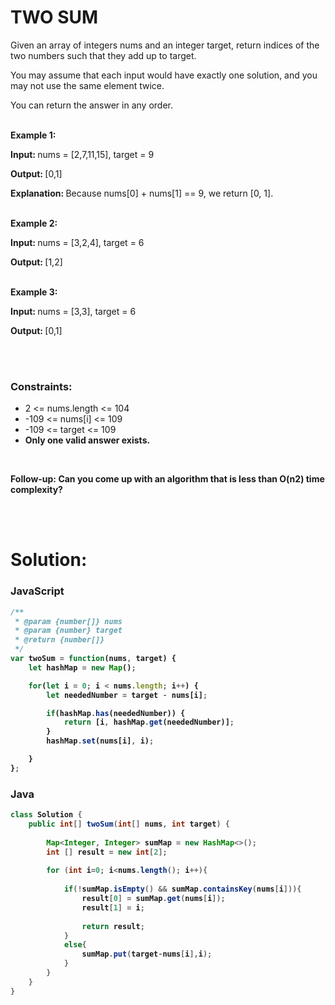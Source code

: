 <h1>TWO SUM</h1>

<p>Given an array of integers nums and an integer target, return indices of the two numbers such that they add up to target.</p>
<p>You may assume that each input would have exactly one solution, and you may not use the same element twice.</p>
<p>You can return the answer in any order.</p><br>
<b>Example 1:</b><br>
<p><b>Input: </b>nums = [2,7,11,15], target = 9</p>
<p><b>Output: </b>[0,1]</p>
<p><b>Explanation: </b>Because nums[0] + nums[1] == 9, we return [0, 1].</p>
<br>
<b>Example 2:</b><br>
<p><b>Input: </b>nums = [3,2,4], target = 6</p>
<p><b>Output: </b>[1,2]</p>
<br>
<b>Example 3:</b><br>
<p><b>Input: </b>nums = [3,3], target = 6</p>
<p><b>Output: </b>[0,1]</p>
<br><br>
<h3>Constraints:</h3>
<ul>
  <li>2 <= nums.length <= 104</li>
<li>-109 <= nums[i] <= 109</li>
<li>-109 <= target <= 109</li>
<li><b>Only one valid answer exists.<b></li>
</ul>
<br>
<p><b>Follow-up: </b>Can you come up with an algorithm that is less than O(n2) time complexity?
</p>
<br><br>

<h1>Solution:</h1>
<h3>JavaScript</h3>

```javascript
/**
 * @param {number[]} nums
 * @param {number} target
 * @return {number[]}
 */
var twoSum = function(nums, target) {
    let hashMap = new Map();

    for(let i = 0; i < nums.length; i++) {
        let neededNumber = target - nums[i];

        if(hashMap.has(neededNumber)) {
            return [i, hashMap.get(neededNumber)];
        } 
        hashMap.set(nums[i], i);

    }
};
```
<h3>Java</h3>

```java
class Solution {
    public int[] twoSum(int[] nums, int target) {
        
        Map<Integer, Integer> sumMap = new HashMap<>();
        int [] result = new int[2];
        
        for (int i=0; i<nums.length(); i++){
            
            if(!sumMap.isEmpty() && sumMap.containsKey(nums[i])){
                result[0] = sumMap.get(nums[i]);
                result[1] = i;
                
                return result;
            }
            else{
                sumMap.put(target-nums[i],i);
            }
        }
    }
}
```
